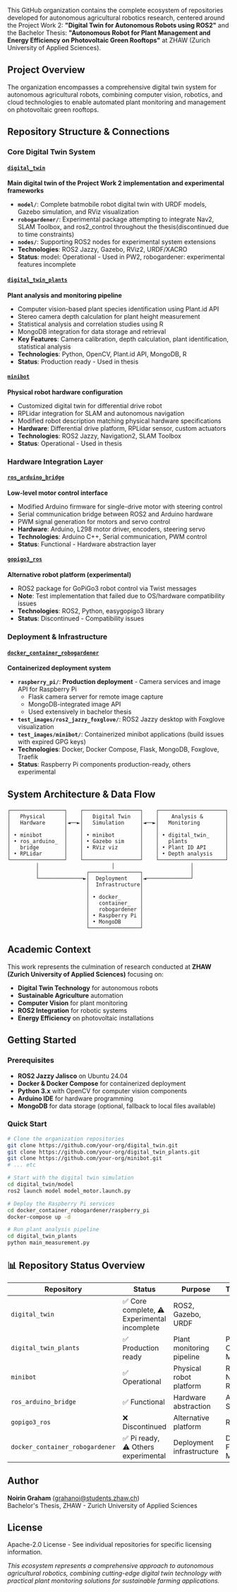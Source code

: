 
This GitHub organization contains the complete ecosystem of repositories developed for autonomous agricultural robotics research, centered around the Project Work 2: **"Digital Twin for Autonomous Robots using ROS2"** and the Bachelor Thesis: **"Autonomous Robot for Plant Management and Energy Efficiency on Photovoltaic Green Rooftops"** at ZHAW (Zurich University of Applied Sciences).

## Project Overview

The organization encompasses a comprehensive digital twin system for autonomous agricultural robots, combining computer vision, robotics, and cloud technologies to enable automated plant monitoring and management on photovoltaic green rooftops.

## Repository Structure & Connections

### Core Digital Twin System

#### [`digital_twin`](./digital_twin)
**Main digital twin of the Project Work 2 implementation and experimental frameworks**
- **`model/`**: Complete batmobile robot digital twin with URDF models, Gazebo simulation, and RViz visualization
- **`robogardener/`**: Experimental package attempting to integrate Nav2, SLAM Toolbox, and ros2_control throughout the thesis(discontinued due to time constraints)
- **`nodes/`**: Supporting ROS2 nodes for experimental system extensions
- **Technologies**: ROS2 Jazzy, Gazebo, RViz2, URDF/XACRO
- **Status**: model: Operational - Used in PW2,  robogardener: experimental features incomplete

#### [`digital_twin_plants`](./digital_twin_plants)
**Plant analysis and monitoring pipeline**
- Computer vision-based plant species identification using Plant.id API
- Stereo camera depth calculation for plant height measurement
- Statistical analysis and correlation studies using R
- MongoDB integration for data storage and retrieval
- **Key Features**: Camera calibration, depth calculation, plant identification, statistical analysis
- **Technologies**: Python, OpenCV, Plant.id API, MongoDB, R
- **Status**: Production ready - Used in thesis

#### [`minibot`](./minibot) 
**Physical robot hardware configuration**
- Customized digital twin for differential drive robot
- RPLidar integration for SLAM and autonomous navigation
- Modified robot description matching physical hardware specifications
- **Hardware**: Differential drive platform, RPLidar sensor, custom actuators
- **Technologies**: ROS2 Jazzy, Navigation2, SLAM Toolbox
- **Status**: Operational - Used in thesis


### Hardware Integration Layer

#### [`ros_arduino_bridge`](./ros_arduino_bridge)
**Low-level motor control interface**
- Modified Arduino firmware for single-drive motor with steering control
- Serial communication bridge between ROS2 and Arduino hardware
- PWM signal generation for motors and servo control
- **Hardware**: Arduino, L298 motor driver, encoders, steering servo
- **Technologies**: Arduino C++, Serial communication, PWM control
- **Status**: Functional - Hardware abstraction layer

#### [`gopigo3_ros`](./gopigo3_ros)
**Alternative robot platform (experimental)**
- ROS2 package for GoPiGo3 robot control via Twist messages
- **Note**: Test implementation that failed due to OS/hardware compatibility issues
- **Technologies**: ROS2, Python, easygopigo3 library
- **Status**: Discontinued - Compatibility issues

### Deployment & Infrastructure

#### [`docker_container_robogardener`](./docker_container_robogardener)
**Containerized deployment system**
- **`raspberry_pi/`**: **Production deployment** - Camera services and image API for Raspberry Pi
  - Flask camera server for remote image capture
  - MongoDB-integrated image API
  - Used extensively in bachelor thesis
- **`test_images/ros2_jazzy_foxglove/`**: ROS2 Jazzy desktop with Foxglove visualization
- **`test_images/minibot/`**: Containerized minibot applications (build issues with expired GPG keys)
- **Technologies**: Docker, Docker Compose, Flask, MongoDB, Foxglove, Traefik
- **Status**: Raspberry Pi components production-ready, others experimental

## System Architecture & Data Flow

```
┌─────────────────┐    ┌──────────────────┐    ┌─────────────────────┐
│   Physical      │    │   Digital Twin   │    │    Analysis &       │
│   Hardware      │◄──►│   Simulation     │◄──►│   Monitoring        │
│                 │    │                  │    │                     │
│ • minibot       │    │ • minibot        │    │ • digital_twin_     │
│ • ros_arduino_  │    │ • Gazebo sim     │    │   plants            │
│   bridge        │    │ • RViz viz       │    │ • Plant ID API      │
│ • RPLidar       │    │                  │    │ • Depth analysis    │
└─────────────────┘    └──────────────────┘    └─────────────────────┘
         │                       │                        │
         │               ┌────────────────┐               │
         └──────────────►│  Deployment    │◄──────────────┘
                         │  Infrastructure│
                         │                │
                         │ • docker_      │
                         │   container_   │
                         │   robogardener │
                         │ • Raspberry Pi │
                         │ • MongoDB      │
                         └────────────────┘
```

## Academic Context

This work represents the culmination of research conducted at **ZHAW (Zurich University of Applied Sciences)** focusing on:

- **Digital Twin Technology** for autonomous robots
- **Sustainable Agriculture** automation
- **Computer Vision** for plant monitoring
- **ROS2 Integration** for robotic systems
- **Energy Efficiency** on photovoltaic installations



## Getting Started

### Prerequisites
- **ROS2 Jazzy Jalisco** on Ubuntu 24.04
- **Docker & Docker Compose** for containerized deployment
- **Python 3.x** with OpenCV for computer vision components
- **Arduino IDE** for hardware programming
- **MongoDB** for data storage (optional, fallback to local files available)

### Quick Start
```bash
# Clone the organization repositories
git clone https://github.com/your-org/digital_twin.git
git clone https://github.com/your-org/digital_twin_plants.git
git clone https://github.com/your-org/minibot.git
# ... etc

# Start with the digital twin simulation
cd digital_twin/model
ros2 launch model model_motor.launch.py

# Deploy the Raspberry Pi services
cd docker_container_robogardener/raspberry_pi
docker-compose up -d

# Run plant analysis pipeline
cd digital_twin_plants
python main_measurement.py
```

## 📊 Repository Status Overview

| Repository | Status | Purpose | Technologies |
|------------|---------|---------|--------------|
| `digital_twin` | ✅ Core complete, ⚠️ Experimental incomplete | ROS2, Gazebo, URDF |
| `digital_twin_plants` | ✅ Production ready | Plant monitoring pipeline | Python, OpenCV, MongoDB |
| `minibot` | ✅ Operational | Physical robot platform | ROS2, Navigation2, RPLidar |
| `ros_arduino_bridge` | ✅ Functional | Hardware abstraction | Arduino, Serial, PWM |
| `gopigo3_ros` | ❌ Discontinued | Alternative platform | ROS2, Python |
| `docker_container_robogardener` | ✅ Pi ready, ⚠️ Others experimental | Deployment infrastructure | Docker, Flask, MongoDB |

## Author

**Noirin Graham** (grahanoi@students.zhaw.ch)  
Bachelor's Thesis, ZHAW - Zurich University of Applied Sciences

## License

Apache-2.0 License - See individual repositories for specific licensing information.


*This ecosystem represents a comprehensive approach to autonomous agricultural robotics, combining cutting-edge digital twin technology with practical plant monitoring solutions for sustainable farming applications.*
